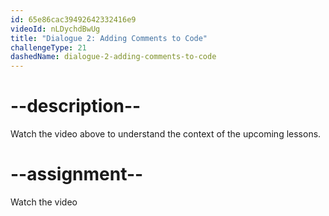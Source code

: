 ```yaml
---
id: 65e86cac39492642332416e9
videoId: nLDychdBwUg
title: "Dialogue 2: Adding Comments to Code"
challengeType: 21
dashedName: dialogue-2-adding-comments-to-code
---
```


# --description--

Watch the video above to understand the context of the upcoming lessons.

# --assignment--

Watch the video
